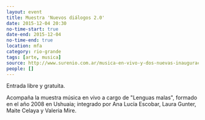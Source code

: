 ```yaml
---
layout: event 
title: Muestra 'Nuevos diálogos 2.0'
date: 2015-12-04 20:30
no-time-start: true
date-end: 2015-12-04
no-time-end: true
location: mfa
category: rio-grande
tags: [arte, musica]
source: http://www.surenio.com.ar/musica-en-vivo-y-dos-nuevas-inauguraciones/
people: []
---
```


Entrada libre y gratuita.

Acompaña la muestra música en vivo a cargo de "Lenguas malas", formado en el año 2008 en Ushuaia; integrado por Ana Lucía Escobar, Laura Gunter, Maite Celaya y Valeria Mire.
